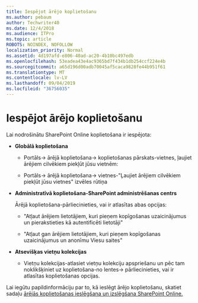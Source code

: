 ```yaml
---
title: Iespējot ārējo koplietošanu
ms.author: pebaum
author: Techwriter40
ms.date: 12/4/2018
ms.audience: ITPro
ms.topic: article
ROBOTS: NOINDEX, NOFOLLOW
localization_priority: Normal
ms.assetid: 4d197afd-e806-40ad-ac20-4b10bc497edb
ms.openlocfilehash: 53eadea43e4ac9365bd7f434b1db254ccf224e4b
ms.sourcegitcommit: a65d196d00adb70045af5caca9828fe44b951f61
ms.translationtype: MT
ms.contentlocale: lv-LV
ms.lasthandoff: 09/04/2019
ms.locfileid: "36756035"
---
```

# <a name="enable-external-sharing"></a>Iespējot ārējo koplietošanu

 Lai nodrošinātu SharePoint Online koplietošana ir iespējota:
  
- **Globālā koplietošana**
    
  - Portāls-\> ārējā koplietošana-\> koplietošanas pārskats-vietnes, ļaujiet ārējiem cilvēkiem piekļūt jūsu vietnēm:
    
  - Portāls-\> ārējā koplietošana-\> vietnes-"Ļaujiet ārējiem cilvēkiem piekļūt jūsu vietnes" izvēles rūtiņa
    
- **Administratīvā koplietošana-SharePoint administrēšanas centrs**
    
    Ārējā koplietošana-pārliecinieties, vai ir atlasītas abas opcijas:
    
  - "Atļaut ārējiem lietotājiem, kuri pieņem kopīgošanas uzaicinājumus un pierakstieties kā autentificēti lietotāji"
    
  - "Atļaut gan ārējiem lietotājiem, kuri pieņem kopīgošanas uzaicinājumus un anonīmu Viesu saites"
    
- **Atsevišķas vietņu kolekcijas**
    
  - Vietņu kolekcijas-atlasiet vietņu kolekciju apspriešanu un pēc tam noklikšķiniet uz koplietošana-no lentes-\> pārliecinieties, vai ir atlasītas koplietošanas opcijas.
    
Lai iegūtu papildinformāciju par to, kā ieslēgt ārējo koplietošanu, skatiet sadaļu [ārējās koplietošanas ieslēgšana un izslēgšana SharePoint Online.](https://go.microsoft.com/fwlink/?linkid=2047681&amp;clcid=0x409)
  

